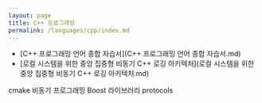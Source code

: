 ```yaml
---
layout: page
title: C++ 프로그래밍
permalink: /languages/cpp/index.md
---
```


- [C++ 프로그래밍 언어 종합 자습서](C++ 프로그래밍 언어 종합 자습서.md)
- [로컬 시스템을 위한 중앙 집중형 비동기 C++ 로깅 아키텍처](로컬 시스템을 위한 중앙 집중형 비동기 C++ 로깅 아키텍처.md)

cmake
비동기 프로그래밍
Boost 라이브러리
protocols

